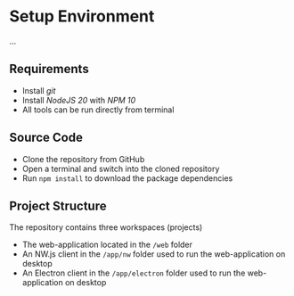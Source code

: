 # Setup Environment

...

## Requirements

- Install _git_
- Install _NodeJS 20_ with _NPM 10_
- All tools can be run directly from terminal

## Source Code

- Clone the repository from GitHub
- Open a terminal and switch into the cloned repository
- Run `npm install` to download the package dependencies

## Project Structure

The repository contains three workspaces (projects)
- The web-application located in the `/web` folder
- An NW.js client in the `/app/nw` folder used to run the web-application on desktop
- An Electron client in the `/app/electron` folder used to run the web-application on desktop